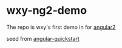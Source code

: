 # wxy-ng2-demo

The repo is wxy's first demo in for [angular2](https://angular.io/) 

seed from [angular-quickstart](https://github.com/angular/quickstart)
